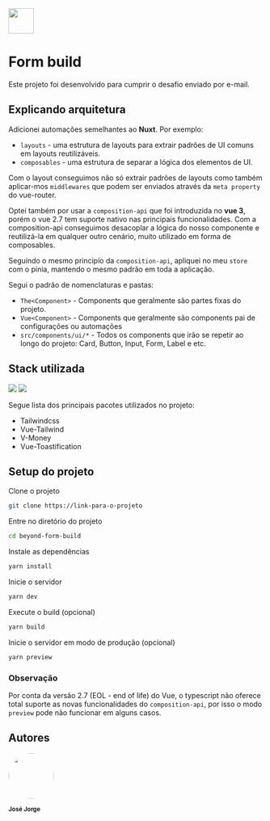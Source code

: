 <img src="https://beyondcompany.com.br/favicon.svg" width="50px;"/>

# Form build

Este projeto foi desenvolvido para cumprir o desafio enviado por e-mail.
## Explicando arquitetura

Adicionei automações semelhantes ao **Nuxt**. Por exemplo:

- `layouts` - uma estrutura de layouts para extrair padrões de UI comuns em layouts reutilizáveis.
- `composables` - uma estrutura de separar a lógica dos elementos de UI.


Com o layout conseguimos não só extrair padrões de layouts como também aplicar-mos `middlewares` que podem ser enviados através da `meta property` do vue-router.


Optei também por usar a `composition-api` que foi introduzida no **vue 3**, porém o vue 2.7 tem suporte nativo nas principais funcionalidades. Com a composition-api conseguimos desacoplar a lógica do nosso componente e reutilizá-la em qualquer outro cenário, muito utilizado em forma de composables.

Seguindo o mesmo principío da `composition-api`, apliquei no meu `store` com o pinia, mantendo o mesmo padrão em toda a aplicação.

Segui o padrão de nomenclaturas e pastas:
- `The<Component>` - Components que geralmente são partes fixas do projeto.
- `Vue<Component>` - Components que geralmente são components pai de configurações ou automações
- `src/components/ui/*` - Todos os components que irão se repetir ao longo do projeto: Card, Button, Input, Form, Label e etc.


## Stack utilizada

<img src="https://img.shields.io/static/v1?label=Feito Com&message=Vue&color=41b883&style=for-the-badge&logo=Vue.js"/>

<img src="https://img.shields.io/static/v1?label=Feito Com&message=Tailwindcss&color=41b883&style=for-the-badge&logo=tailwindcss"/>



Segue lista dos principais pacotes utilizados no projeto:

- Tailwindcss
- Vue-Tailwind
- V-Money
- Vue-Toastification
## Setup do projeto

Clone o projeto

```bash
git clone https://link-para-o-projeto
```

Entre no diretório do projeto

```bash
cd beyond-form-build
```

Instale as dependências

```bash
yarn install
```

Inicie o servidor

```bash
yarn dev
```


Execute o build (opcional)

```bash
yarn build
```

Inicie o servidor em modo de produção (opcional)

```bash
yarn preview
```

### Observação 

Por conta da versão 2.7 (EOL - end of life) do Vue, o typescript não oferece total suporte as novas funcionalidades do `composition-api`, por isso o modo `preview` pode não funcionar em alguns casos. 

## Autores

<img style="border-radius: 50%;" src="https://avatars.githubusercontent.com/u/54776441?v=4" width="90px;"/>

<sub><b>José Jorge</b></sub>